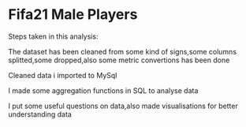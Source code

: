   # Fifa21 Male Players

  Steps taken in this analysis:

  The dataset has been cleaned from some kind of signs,some columns splitted,some dropped,also some metric convertions has been done
  
  Cleaned data i imported to MySql
  
  I made some aggregation functions in SQL to analyse data
  
  I put  some useful questions on data,also made visualisations for better understanding data
